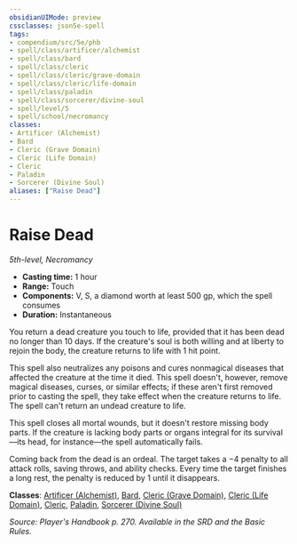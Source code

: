 ```yaml
---
obsidianUIMode: preview
cssclasses: json5e-spell
tags:
- compendium/src/5e/phb
- spell/class/artificer/alchemist
- spell/class/bard
- spell/class/cleric
- spell/class/cleric/grave-domain
- spell/class/cleric/life-domain
- spell/class/paladin
- spell/class/sorcerer/divine-soul
- spell/level/5
- spell/school/necromancy
classes:
- Artificer (Alchemist)
- Bard
- Cleric (Grave Domain)
- Cleric (Life Domain)
- Cleric
- Paladin
- Sorcerer (Divine Soul)
aliases: ["Raise Dead"]
---
```

# Raise Dead
*5th-level, Necromancy*  

- **Casting time:** 1 hour
- **Range:** Touch
- **Components:** V, S, a diamond worth at least 500 gp, which the spell consumes
- **Duration:** Instantaneous

You return a dead creature you touch to life, provided that it has been dead no longer than 10 days. If the creature's soul is both willing and at liberty to rejoin the body, the creature returns to life with 1 hit point.

This spell also neutralizes any poisons and cures nonmagical diseases that affected the creature at the time it died. This spell doesn't, however, remove magical diseases, curses, or similar effects; if these aren't first removed prior to casting the spell, they take effect when the creature returns to life. The spell can't return an undead creature to life.

This spell closes all mortal wounds, but it doesn't restore missing body parts. If the creature is lacking body parts or organs integral for its survival—its head, for instance—the spell automatically fails.

Coming back from the dead is an ordeal. The target takes a −4 penalty to all attack rolls, saving throws, and ability checks. Every time the target finishes a long rest, the penalty is reduced by 1 until it disappears.

**Classes**: [Artificer (Alchemist)](4-Resources/Compendium/classes/artificer-alchemist-tce.md), [Bard](4-Resources/Compendium/classes/bard.md), [Cleric (Grave Domain)](4-Resources/Compendium/classes/cleric-grave-domain-xge.md), [Cleric (Life Domain)](4-Resources/Compendium/classes/cleric-life-domain.md), [Cleric](4-Resources/Compendium/classes/cleric.md), [Paladin](4-Resources/Compendium/classes/paladin.md), [Sorcerer (Divine Soul)](4-Resources/Compendium/classes/sorcerer-divine-soul-xge.md)

*Source: Player's Handbook p. 270. Available in the SRD and the Basic Rules.*